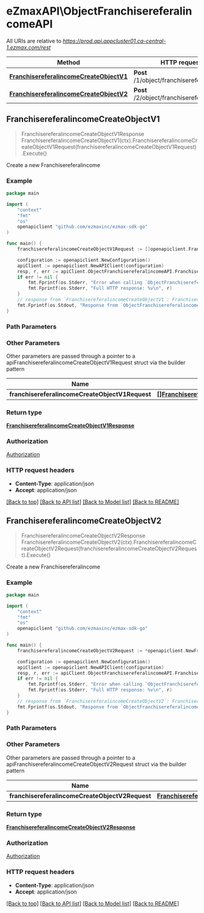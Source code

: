 # eZmaxAPI\ObjectFranchisereferalincomeAPI

All URIs are relative to *https://prod.api.appcluster01.ca-central-1.ezmax.com/rest*

Method | HTTP request | Description
------------- | ------------- | -------------
[**FranchisereferalincomeCreateObjectV1**](ObjectFranchisereferalincomeAPI.md#FranchisereferalincomeCreateObjectV1) | **Post** /1/object/franchisereferalincome | Create a new Franchisereferalincome
[**FranchisereferalincomeCreateObjectV2**](ObjectFranchisereferalincomeAPI.md#FranchisereferalincomeCreateObjectV2) | **Post** /2/object/franchisereferalincome | Create a new Franchisereferalincome



## FranchisereferalincomeCreateObjectV1

> FranchisereferalincomeCreateObjectV1Response FranchisereferalincomeCreateObjectV1(ctx).FranchisereferalincomeCreateObjectV1Request(franchisereferalincomeCreateObjectV1Request).Execute()

Create a new Franchisereferalincome



### Example

```go
package main

import (
    "context"
    "fmt"
    "os"
    openapiclient "github.com/ezmaxinc/ezmax-sdk-go"
)

func main() {
    franchisereferalincomeCreateObjectV1Request := []openapiclient.FranchisereferalincomeCreateObjectV1Request{*openapiclient.NewFranchisereferalincomeCreateObjectV1Request()} // []FranchisereferalincomeCreateObjectV1Request | 

    configuration := openapiclient.NewConfiguration()
    apiClient := openapiclient.NewAPIClient(configuration)
    resp, r, err := apiClient.ObjectFranchisereferalincomeAPI.FranchisereferalincomeCreateObjectV1(context.Background()).FranchisereferalincomeCreateObjectV1Request(franchisereferalincomeCreateObjectV1Request).Execute()
    if err != nil {
        fmt.Fprintf(os.Stderr, "Error when calling `ObjectFranchisereferalincomeAPI.FranchisereferalincomeCreateObjectV1``: %v\n", err)
        fmt.Fprintf(os.Stderr, "Full HTTP response: %v\n", r)
    }
    // response from `FranchisereferalincomeCreateObjectV1`: FranchisereferalincomeCreateObjectV1Response
    fmt.Fprintf(os.Stdout, "Response from `ObjectFranchisereferalincomeAPI.FranchisereferalincomeCreateObjectV1`: %v\n", resp)
}
```

### Path Parameters



### Other Parameters

Other parameters are passed through a pointer to a apiFranchisereferalincomeCreateObjectV1Request struct via the builder pattern


Name | Type | Description  | Notes
------------- | ------------- | ------------- | -------------
 **franchisereferalincomeCreateObjectV1Request** | [**[]FranchisereferalincomeCreateObjectV1Request**](FranchisereferalincomeCreateObjectV1Request.md) |  | 

### Return type

[**FranchisereferalincomeCreateObjectV1Response**](FranchisereferalincomeCreateObjectV1Response.md)

### Authorization

[Authorization](../README.md#Authorization)

### HTTP request headers

- **Content-Type**: application/json
- **Accept**: application/json

[[Back to top]](#) [[Back to API list]](../README.md#documentation-for-api-endpoints)
[[Back to Model list]](../README.md#documentation-for-models)
[[Back to README]](../README.md)


## FranchisereferalincomeCreateObjectV2

> FranchisereferalincomeCreateObjectV2Response FranchisereferalincomeCreateObjectV2(ctx).FranchisereferalincomeCreateObjectV2Request(franchisereferalincomeCreateObjectV2Request).Execute()

Create a new Franchisereferalincome



### Example

```go
package main

import (
    "context"
    "fmt"
    "os"
    openapiclient "github.com/ezmaxinc/ezmax-sdk-go"
)

func main() {
    franchisereferalincomeCreateObjectV2Request := *openapiclient.NewFranchisereferalincomeCreateObjectV2Request([]openapiclient.FranchisereferalincomeRequestCompound{*openapiclient.NewFranchisereferalincomeRequestCompound(int32(61), int32(51), int32(21), "500275.62", "275.00", "385.00", "800.00", "2020-12-31", "This is a comment", int32(50), "SFranchisereferalincomeRemoteid_example", []openapiclient.ContactRequestCompound{*openapiclient.NewContactRequestCompound(int32(2), int32(2), "John", "Doe", "eZmax Solutions Inc.", *openapiclient.NewContactinformationsRequestCompound(int32(123), int32(123), int32(123), int32(123), []openapiclient.AddressRequestCompound{*openapiclient.NewAddressRequestCompound(int32(1), "2540", "Daniel-Johnson Blvd.", "610", "Laval", int32(11), int32(1), "H7T2S3")}, []openapiclient.PhoneRequestCompound{*openapiclient.NewPhoneRequestCompound(int32(1))}, []openapiclient.EmailRequestCompound{*openapiclient.NewEmailRequestCompound(int32(1), "email@example.com")}, []openapiclient.WebsiteRequestCompound{*openapiclient.NewWebsiteRequestCompound(int32(1), "https://www.example.com")}))})}) // FranchisereferalincomeCreateObjectV2Request | 

    configuration := openapiclient.NewConfiguration()
    apiClient := openapiclient.NewAPIClient(configuration)
    resp, r, err := apiClient.ObjectFranchisereferalincomeAPI.FranchisereferalincomeCreateObjectV2(context.Background()).FranchisereferalincomeCreateObjectV2Request(franchisereferalincomeCreateObjectV2Request).Execute()
    if err != nil {
        fmt.Fprintf(os.Stderr, "Error when calling `ObjectFranchisereferalincomeAPI.FranchisereferalincomeCreateObjectV2``: %v\n", err)
        fmt.Fprintf(os.Stderr, "Full HTTP response: %v\n", r)
    }
    // response from `FranchisereferalincomeCreateObjectV2`: FranchisereferalincomeCreateObjectV2Response
    fmt.Fprintf(os.Stdout, "Response from `ObjectFranchisereferalincomeAPI.FranchisereferalincomeCreateObjectV2`: %v\n", resp)
}
```

### Path Parameters



### Other Parameters

Other parameters are passed through a pointer to a apiFranchisereferalincomeCreateObjectV2Request struct via the builder pattern


Name | Type | Description  | Notes
------------- | ------------- | ------------- | -------------
 **franchisereferalincomeCreateObjectV2Request** | [**FranchisereferalincomeCreateObjectV2Request**](FranchisereferalincomeCreateObjectV2Request.md) |  | 

### Return type

[**FranchisereferalincomeCreateObjectV2Response**](FranchisereferalincomeCreateObjectV2Response.md)

### Authorization

[Authorization](../README.md#Authorization)

### HTTP request headers

- **Content-Type**: application/json
- **Accept**: application/json

[[Back to top]](#) [[Back to API list]](../README.md#documentation-for-api-endpoints)
[[Back to Model list]](../README.md#documentation-for-models)
[[Back to README]](../README.md)

